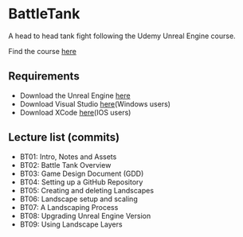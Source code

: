 # BattleTank
A head to head tank fight following the Udemy Unreal Engine course. 

Find the course [here](https://www.udemy.com/unrealcourse)

## Requirements
* Download the Unreal Engine [here](https://www.unrealengine.com/en-US/what-is-unreal-engine-4)
* Download Visual Studio [here](https://www.visualstudio.com/free-developer-offers)(Windows users)
* Download XCode [here](https://developer.apple.com/xcode/)(IOS users)

## Lecture list (commits)
* BT01: Intro, Notes and Assets
* BT02: Battle Tank Overview
* BT03: Game Design Document (GDD)
* BT04: Setting up a GitHub Repository
* BT05: Creating and deleting Landscapes
* BT06: Landscape setup and scaling
* BT07: A Landscaping Process
* BT08: Upgrading Unreal Engine Version
* BT09: Using Landscape Layers

